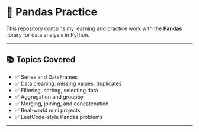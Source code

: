 # 🐼 Pandas Practice

This repository contains my learning and practice work with the **Pandas** library for data analysis in Python.

---

## 📚 Topics Covered

- ✅ Series and DataFrames  
- ✅ Data cleaning: missing values, duplicates  
- ✅ Filtering, sorting, selecting data  
- ✅ Aggregation and groupby  
- ✅ Merging, joining, and concatenation  
- ✅ Real-world mini projects  
- ✅ LeetCode-style Pandas problems  

---

